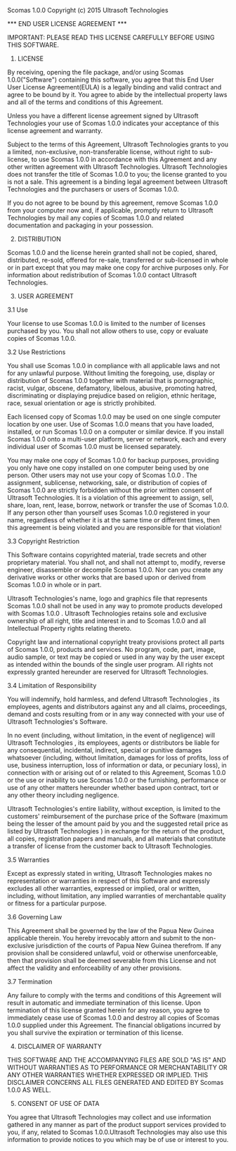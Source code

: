 Scomas 1.0.0
Copyright (c) 2015 Ultrasoft Technologies

*** END USER LICENSE AGREEMENT ***

IMPORTANT: PLEASE READ THIS LICENSE CAREFULLY BEFORE USING THIS SOFTWARE.

1. LICENSE

By receiving, opening the file package, and/or using Scomas 1.0.0("Software") containing this software, you agree that this End User User License Agreement(EULA) is a legally binding and valid contract and agree to be bound by it. You agree to abide by the intellectual property laws and all of the terms and conditions of this Agreement.

Unless you have a different license agreement signed by Ultrasoft Technologies your use of Scomas 1.0.0 indicates your acceptance of this license agreement and warranty.

Subject to the terms of this Agreement, Ultrasoft Technologies grants to you a limited, non-exclusive, non-transferable license, without right to sub-license, to use Scomas 1.0.0 in accordance with this Agreement and any other written agreement with Ultrasoft Technologies. Ultrasoft Technologies does not transfer the title of Scomas 1.0.0 to you; the license granted to you is not a sale. This agreement is a binding legal agreement between Ultrasoft Technologies and the purchasers or users of Scomas 1.0.0.

If you do not agree to be bound by this agreement, remove Scomas 1.0.0 from your computer now and, if applicable, promptly return to Ultrasoft Technologies by mail any copies of Scomas 1.0.0 and related documentation and packaging in your possession.

2. DISTRIBUTION

Scomas 1.0.0 and the license herein granted shall not be copied, shared, distributed, re-sold, offered for re-sale, transferred or sub-licensed in whole or in part except that you may make one copy for archive purposes only. For information about redistribution of Scomas 1.0.0 contact Ultrasoft Technologies.

3. USER AGREEMENT

3.1 Use

Your license to use Scomas 1.0.0 is limited to the number of licenses purchased by you. You shall not allow others to use, copy or evaluate copies of Scomas 1.0.0.

3.2 Use Restrictions

You shall use Scomas 1.0.0 in compliance with all applicable laws and not for any unlawful purpose. Without limiting the foregoing, use, display or distribution of Scomas 1.0.0 together with material that is pornographic, racist, vulgar, obscene, defamatory, libelous, abusive, promoting hatred, discriminating or displaying prejudice based on religion, ethnic heritage, race, sexual orientation or age is strictly prohibited.

Each licensed copy of Scomas 1.0.0 may be used on one single computer location by one user. Use of Scomas 1.0.0 means that you have loaded, installed, or run Scomas 1.0.0 on a computer or similar device. If you install Scomas 1.0.0 onto a multi-user platform, server or network, each and every individual user of Scomas 1.0.0 must be licensed separately.

You may make one copy of Scomas 1.0.0 for backup purposes, providing you only have one copy installed on one computer being used by one person. Other users may not use your copy of Scomas 1.0.0 . The assignment, sublicense, networking, sale, or distribution of copies of Scomas 1.0.0 are strictly forbidden without the prior written consent of Ultrasoft Technologies. It is a violation of this agreement to assign, sell, share, loan, rent, lease, borrow, network or transfer the use of Scomas 1.0.0. If any person other than yourself uses Scomas 1.0.0 registered in your name, regardless of whether it is at the same time or different times, then this agreement is being violated and you are responsible for that violation!

3.3 Copyright Restriction

This Software contains copyrighted material, trade secrets and other proprietary material. You shall not, and shall not attempt to, modify, reverse engineer, disassemble or decompile Scomas 1.0.0. Nor can you create any derivative works or other works that are based upon or derived from Scomas 1.0.0 in whole or in part.

Ultrasoft Technologies's name, logo and graphics file that represents Scomas 1.0.0 shall not be used in any way to promote products developed with Scomas 1.0.0 . Ultrasoft Technologies retains sole and exclusive ownership of all right, title and interest in and to Scomas 1.0.0 and all Intellectual Property rights relating thereto.

Copyright law and international copyright treaty provisions protect all parts of Scomas 1.0.0, products and services. No program, code, part, image, audio sample, or text may be copied or used in any way by the user except as intended within the bounds of the single user program. All rights not expressly granted hereunder are reserved for Ultrasoft Technologies.

3.4 Limitation of Responsibility

You will indemnify, hold harmless, and defend Ultrasoft Technologies , its employees, agents and distributors against any and all claims, proceedings, demand and costs resulting from or in any way connected with your use of Ultrasoft Technologies's Software.

In no event (including, without limitation, in the event of negligence) will Ultrasoft Technologies , its employees, agents or distributors be liable for any consequential, incidental, indirect, special or punitive damages whatsoever (including, without limitation, damages for loss of profits, loss of use, business interruption, loss of information or data, or pecuniary loss), in connection with or arising out of or related to this Agreement, Scomas 1.0.0 or the use or inability to use Scomas 1.0.0 or the furnishing, performance or use of any other matters hereunder whether based upon contract, tort or any other theory including negligence.

Ultrasoft Technologies's entire liability, without exception, is limited to the customers' reimbursement of the purchase price of the Software (maximum being the lesser of the amount paid by you and the suggested retail price as listed by Ultrasoft Technologies ) in exchange for the return of the product, all copies, registration papers and manuals, and all materials that constitute a transfer of license from the customer back to Ultrasoft Technologies.

3.5 Warranties

Except as expressly stated in writing, Ultrasoft Technologies makes no representation or warranties in respect of this Software and expressly excludes all other warranties, expressed or implied, oral or written, including, without limitation, any implied warranties of merchantable quality or fitness for a particular purpose.

3.6 Governing Law

This Agreement shall be governed by the law of the Papua New Guinea applicable therein. You hereby irrevocably attorn and submit to the non-exclusive jurisdiction of the courts of Papua New Guinea therefrom. If any provision shall be considered unlawful, void or otherwise unenforceable, then that provision shall be deemed severable from this License and not affect the validity and enforceability of any other provisions.

3.7 Termination

Any failure to comply with the terms and conditions of this Agreement will result in automatic and immediate termination of this license. Upon termination of this license granted herein for any reason, you agree to immediately cease use of Scomas 1.0.0 and destroy all copies of Scomas 1.0.0 supplied under this Agreement. The financial obligations incurred by you shall survive the expiration or termination of this license.

4. DISCLAIMER OF WARRANTY

THIS SOFTWARE AND THE ACCOMPANYING FILES ARE SOLD "AS IS" AND WITHOUT WARRANTIES AS TO PERFORMANCE OR MERCHANTABILITY OR ANY OTHER WARRANTIES WHETHER EXPRESSED OR IMPLIED. THIS DISCLAIMER CONCERNS ALL FILES GENERATED AND EDITED BY Scomas 1.0.0 AS WELL.

5. CONSENT OF USE OF DATA

You agree that Ultrasoft Technologies may collect and use information gathered in any manner as part of the product support services provided to you, if any, related to Scomas 1.0.0.Ultrasoft Technologies may also use this information to provide notices to you which may be of use or interest to you.
 	
